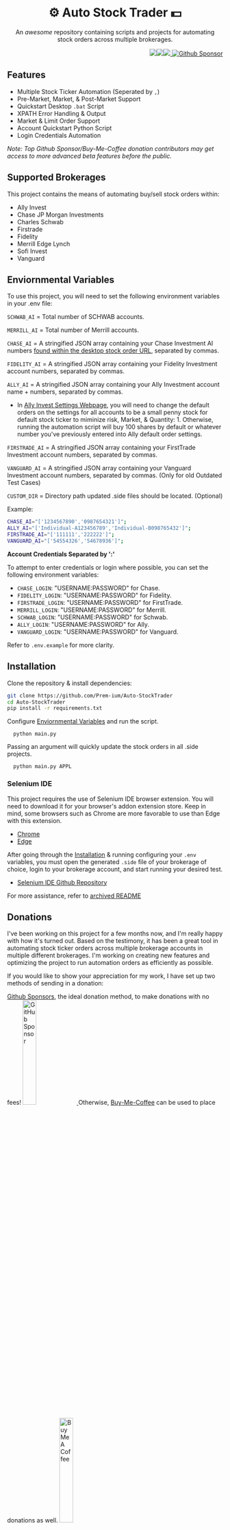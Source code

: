 <h1 align="center"> ⚙️ Auto Stock Trader 💵 </h1>

<p align="center">An <i>awesome</i> repository containing scripts and projects for automating stock orders across multiple brokerages.</p>

<p align="right"><img src="https://img.shields.io/badge/python-3670A0?style=for-the-badge&logo=python&logoColor=ffdd54"/><img src="https://img.shields.io/badge/-selenium-%43B02A?style=for-the-badge&logo=selenium&logoColor=white"/><img src="https://img.shields.io/badge/javascript-%23323330.svg?style=for-the-badge&logo=javascript&logoColor=%23F7DF1E"/><a href="https://github.com/sponsors/Prem-ium" target="_blank">
        <img src="https://img.shields.io/badge/sponsor-30363D?style=for-the-badge&logo=GitHub-Sponsors&logoColor=#EA4AA" alt="Github Sponsor"/></a></p>
<!--
You'll need to download the [Selenium IDE browser extension.](https://www.selenium.dev/selenium-ide/) on Chrome, Edge, or Brave. <a href="https://www.selenium.dev/selenium-ide/" target="_blank"
rel="noreferrer"> <img
src="https://raw.githubusercontent.com/detain/svg-logos/780f25886640cef088af994181646db2f6b1a3f8/svg/selenium-logo.svg"
alt="selenium" width="40" height="40" /></a>
-->

## Features

- Multiple Stock Ticker Automation (Seperated by `,`)
- Pre-Market, Market, & Post-Market Support
- Quickstart Desktop `.bat` Script
- XPATH Error Handling & Output
- Market & Limit Order Support
- Account Quickstart Python Script
- Login Credentials Automation

*Note: Top Github Sponsor/Buy-Me-Coffee donation contributors may get access to more advanced beta features before the public.*

## Supported Brokerages
This project contains the means of automating buy/sell stock orders within:

- Ally Invest
- Chase JP Morgan Investments
- Charles Schwab
- Firstrade
- Fidelity
- Merrill Edge Lynch
- Sofi Invest
- Vanguard

## Enviornmental Variables

To use this project, you will need to set the following environment variables in your .env file:

`SCHWAB_AI` = Total number of SCHWAB accounts.

`MERRILL_AI` = Total number of Merrill accounts.

`CHASE_AI` = A stringified JSON array containing your Chase Investment AI numbers
[found within the desktop stock order URL](https://user-images.githubusercontent.com/80719066/216079858-746af166-8387-41ad-9564-dd0c6285eb39.png), separated by commas.

`FIDELITY_AI` = A stringified JSON array containing your Fidelity Investment account numbers, separated by commas.

`ALLY_AI` = A stringified JSON array containing your Ally Investment account name + numbers, separated by commas.

- In [Ally Invest Settings Webpage](https://live.invest.ally.com/settings), you will need to change the default orders on the settings for all accounts to be a small penny stock for default stock ticker to miminize risk, Market, & Quantity: 1. Otherwise, running the automation script will buy 100 shares by default or whatever number you've previously entered into Ally default order settings.

`FIRSTRADE_AI` = A stringified JSON array containing your FirstTrade Investment account numbers, separated by commas.

`VANGUARD_AI` = A stringified JSON array containing your Vanguard Investment account numbers, separated by commas. (Only for old Outdated Test Cases)

`CUSTOM_DIR` = Directory path updated .side files should be located. (Optional)

Example:

```bash
CHASE_AI="['1234567890','0987654321']";
ALLY_AI="['Individual-A123456789','Individual-B098765432']";
FIRSTRADE_AI="['111111','222222']";
VANGUARD_AI="['54554326','54678936']";
```

**Account Credentials Separated by ':'**

To attempt to enter credentials or login where possible, you can set the following environment variables: 

- `CHASE_LOGIN`: "USERNAME:PASSWORD" for Chase.
- `FIDELITY_LOGIN`: "USERNAME:PASSWORD" for Fidelity.
- `FIRSTRADE_LOGIN`: "USERNAME:PASSWORD" for FirstTrade.
- `MERRILL_LOGIN`: "USERNAME:PASSWORD" for Merrill.
- `SCHWAB_LOGIN`: "USERNAME:PASSWORD" for Schwab.
- `ALLY_LOGIN`: "USERNAME:PASSWORD" for Ally.
- `VANGUARD_LOGIN`: "USERNAME:PASSWORD" for Vanguard.


Refer to `.env.example` for more clarity.

## Installation

Clone the repository & install dependencies:

```bash
git clone https://github.com/Prem-ium/Auto-StockTrader
cd Auto-StockTrader
pip install -r requirements.txt
```

Configure [Enviornmental Variables](https://github.com/Prem-ium/Auto-StockTrader#enviornmental-variables) and run the script.

```
  python main.py
```

Passing an argument will quickly update the stock orders in all .side projects.

```
  python main.py APPL
```

### Selenium IDE

This project requires the use of Selenium IDE browser extension. You will need to download it for your browser's addon extension store. Keep in mind, some browsers such as Chrome are more favorable to use than Edge with this extension. 

- [Chrome](https://chrome.google.com/webstore/detail/selenium-ide/mooikfkahbdckldjjndioackbalphokd)
- [Edge](https://microsoftedge.microsoft.com/addons/detail/selenium-ide/ajdpfmkffanmkhejnopjppegokpogffp)

After going through the [Installation](#Installation) & running configuring your `.env` variables, you must open the generated `.side` file of your brokerage of choice, login to your brokerage account, and start running your desired test. 

- [Selenium IDE Github Repository](https://github.com/SeleniumHQ/selenium-ide)

For more assistance, refer to [archived README](https://github.com/Prem-ium/Auto-StockTrader/blob/main/src/X_Archive/README.MD)

## Donations

I've been working on this project for a few months now, and I'm really happy with how it's turned out. Based on the testimony, it has been a great tool in automating stock ticker orders across multiple brokerage accounts in multiple different brokerages. I'm working on creating new features and optimizing the project to run automation orders as efficiently as possible.

If you would like to show your appreciation for my work, I have set up two methods of sending in a donation: 

<a href="https://github.com/sponsors/Prem-ium">Github Sponsors</a>, the ideal donation method, to make donations with no fees!
<a href="https://github.com/sponsors/Prem-ium" target="_blank">
        <img src="https://img.shields.io/badge/sponsor-30363D?style=for-the-badge&logo=GitHub-Sponsors&logoColor=#EA4AAA" alt="GitHub Sponsor" img width="25%">
</a>
Otherwise, <a href="https://www.buymeacoffee.com/prem.ium">Buy-Me-Coffee</a> can be used to place donations as well. 
<a href="https://www.buymeacoffee.com/prem.ium" target="_blank">
        <img src="https://raw.githubusercontent.com/Prem-ium/youtube-analytics-bot/main/output-examples/media/coffee-logo.png" alt="Buy Me A Coffee" img width="25%">
</a>

Your generous donations will greatly assist me in covering the expenses associated with developing new features and promoting the project to a broader audience. I extend my heartfelt gratitude to all those who have already contributed. 

Top monthly donation contributors may get access to exclusive builds and features related to this project such as dynamic account handling, master `.side` file with all automations in one file, etc. 

Thank you for your unwavering support!

# Disclaimer

⚠️ **DISCLAIMER:** You're using this project at your own risk. I am not responsible for any financial loss, account suspension/ban, or any other damage that may occur with the use of the project(s) in this repostory. I am not a financial advisor, nor am I affiliated with any brokerage mentioned in this repository. This project is provided "as is" and without warranty of any kind. By using this repository, the user accepts all the risks and agrees to hold the developer(s) harmless from any and all claims, damages, or losses arising from the use of the project. 

## License
This repository uses the [BSD 3-Clause “New” or “Revised” License.](https://choosealicense.com/licenses/bsd-3-clause/#)

## Potential Brokerages

There are currently no plans to offer automation on other brokerages not listed within this repository. However, I am open to receiving pull-requests to merge any new `.side` projects for automating new brokerages. Upon sending a pull-request, please request a review from me when you believe your PR is merge-ready. 

## Acknowledgments & Final Remarks
A special thanks to all <a href="https://www.buymeacoffee.com/prem.ium" target="_blank">donor(s), </a>tester(s), and<a href="https://github.com/Prem-ium/Auto-StockTrader/graphs/contributors" target="_blank"> contributor(s).</a>

Thank you so much for your interest in this repository.
Please consider leaving a :star2: if you found this project to be cool!
